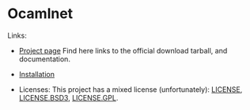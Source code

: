 # Ocamlnet

Links:
 - [Project page](http://projects.camlcity.org/projects/ocamlnet.html)
   Find here links to the official download tarball, and documentation.

 - [Installation](code/INSTALL)

 - Licenses: This project has a mixed license (unfortunately):
   [LICENSE](code/LICENSE), [LICENSE.BSD3](code/LICENSE.BSD3),
   [LICENSE.GPL](code/LICENSE.GPL).


